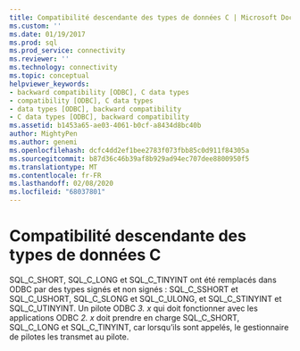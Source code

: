 ```yaml
---
title: Compatibilité descendante des types de données C | Microsoft Docs
ms.custom: ''
ms.date: 01/19/2017
ms.prod: sql
ms.prod_service: connectivity
ms.reviewer: ''
ms.technology: connectivity
ms.topic: conceptual
helpviewer_keywords:
- backward compatibility [ODBC], C data types
- compatibility [ODBC], C data types
- data types [ODBC], backward compatibility
- C data types [ODBC], backward compatibility
ms.assetid: b1453a65-ae03-4061-b0cf-a8434d8bc40b
author: MightyPen
ms.author: genemi
ms.openlocfilehash: dcfc4dd2ef1bee2783f073fbb85c0d911f84305a
ms.sourcegitcommit: b87d36c46b39af8b929ad94ec707dee8800950f5
ms.translationtype: MT
ms.contentlocale: fr-FR
ms.lasthandoff: 02/08/2020
ms.locfileid: "68037801"
---
```

# <a name="backward-compatibility-of-c-data-types"></a>Compatibilité descendante des types de données C
SQL_C_SHORT, SQL_C_LONG et SQL_C_TINYINT ont été remplacés dans ODBC par des types signés et non signés : SQL_C_SSHORT et SQL_C_USHORT, SQL_C_SLONG et SQL_C_ULONG, et SQL_C_STINYINT et SQL_C_UTINYINT. Un pilote ODBC *3. x* qui doit fonctionner avec les applications ODBC *2. x* doit prendre en charge SQL_C_SHORT, SQL_C_LONG et SQL_C_TINYINT, car lorsqu’ils sont appelés, le gestionnaire de pilotes les transmet au pilote.
